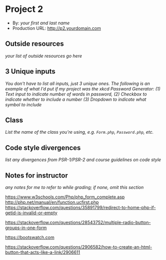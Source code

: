 # Project 2
+ By: *your first and last name*
+ Production URL: <http://p2.yourdomain.com>

## Outside resources
*your list of outside resources go here*

## 3 Unique inputs
*You don't have to list all inputs, just 3 unique ones. The following is an example of what I'd put if my project was the xkcd Password Generator: (1) Text input to indicate number of words in password, (2) Checkbox to indicate whether to include a number (3) Dropdown to indicate what symbol to include*

## Class
*List the name of the class you're using, e.g. `Form.php`, `Password.php`, etc.*

## Code style divergences
*list any divergences from PSR-1/PSR-2 and course guidelines on code style*

## Notes for instructor
*any notes for me to refer to while grading; if none, omit this section*




https://www.w3schools.com/Php/php_form_complete.asp
http://php.net/manual/en/function.ucfirst.php
https://stackoverflow.com/questions/35891799/redirect-to-home-php-if-getid-is-invalid-or-empty

https://stackoverflow.com/questions/28543752/multiple-radio-button-groups-in-one-form

https://bootswatch.com

https://stackoverflow.com/questions/2906582/how-to-create-an-html-button-that-acts-like-a-link/2906611